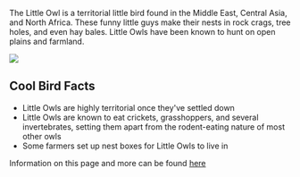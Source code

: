 The Little Owl is a territorial little bird found in the Middle East, Central Asia, and North Africa. These funny little guys make their nests in rock crags, tree holes, and even hay bales. Little Owls have been known to hunt on open plains and farmland.

<img src="https://cdn.prod.website-files.com/665f17d0fb4bfc1e811460d3/665f17d0fb4bfc1e81146716_cover.jpg">

## Cool Bird Facts
- Little Owls are highly territorial once they've settled down
- Little Owls are known to eat crickets, grasshoppers, and several invertebrates, setting them apart from the rodent-eating nature of most other owls
- Some farmers set up nest boxes for Little Owls to live in

Information on this page and more can be found [here](https://www.barnowltrust.org.uk/barn-owl-facts/uk-owl-species/little-owl-facts/)

